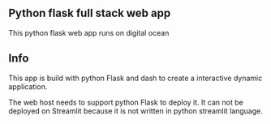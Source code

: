 ## Python flask full stack web app
This python flask web app runs on digital ocean


## Info
This app is build with python Flask and dash to create a interactive dynamic application. 

The web host needs to support python Flask to deploy it. It can not be deployed on Streamlit
because it is not written in python streamlit language.
